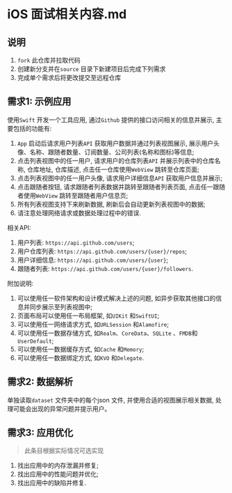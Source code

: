 # iOS 面试相关内容.md

## 说明

1. `fork` 此仓库并拉取代码
2. 创建新分支并在`source` 目录下新建项目后完成下列需求
3. 完成单个需求后将更改提交至远程仓库

## 需求1: 示例应用

使用`Swift` 开发一个工具应用, 通过`Github` 提供的接口访问相关的信息并展示, 主要包括的功能有:

1. `App` 启动后请求用户列表`API` 获取用户数据并通过列表视图展示, 展示用户头像、名称、跟随者数量、订阅数量、公司列表(名称和图标)等信息;
2. 点击列表视图中的任一用户, 请求用户的仓库列表`API` 并展示列表中的仓库名称, 仓库地址, 仓库描述, 点击任一仓库使用`WebView` 跳转至仓库页面;
3. 点击列表视图中的任一用户头像, 请求用户详细信息`API` 获取用户信息并展示;
4. 点击跟随者按钮, 请求跟随者列表数据并跳转至跟随者列表页面, 点击任一跟随者使用`WebView` 跳转至跟随者用户信息页;
5. 所有列表视图支持下来刷新数据, 刷新后会自动更新列表视图中的数据;
6. 请注意处理网络请求或数据处理过程中的错误.

相关API:

1. 用户列表: `https://api.github.com/users`;
2. 用户仓库列表: `https://api.github.com/users/{user}/repos`;
3. 用户详细信息: `https://api.github.com/users/{user}`;
4. 跟随者列表: `https://api.github.com/users/{user}/followers`.

附加说明:

1. 可以使用任一软件架构和设计模式解决上述的问题, 如异步获取其他接口的信息并同步展示至列表视图中;
2. 页面布局可以使用任一布局框架, 如`UIKit` 和`SwiftUI`;
3. 可以使用任一网络请求方式, 如`URLSession` 和`Alamofire`;
4. 可以使用任一数据存储方式, 如`Realm`、`CoreData`、`SQLite` 、`FMDB`和`UserDefault`;
5. 可以使用任一数据缓存方式, 如`Cache` 和`Memory`;
6. 可以使用任一数据绑定方式, 如`KVO` 和`Delegate`.

## 需求2: 数据解析

单独读取`dataset` 文件夹中的每个json 文件, 并使用合适的视图展示相关数据, 处理可能会出现的异常问题并提示用户。

## 需求3: 应用优化

> 此条目根据实际情况可选实现

1. 找出应用中的内存泄漏并修复;
2. 找出应用中的性能问题并优化;
3. 找出应用中的缺陷并修复.
